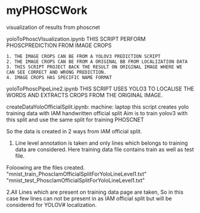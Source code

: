 # myPHOSCWork
visualization of results from phoscnet

yoloToPhoscVIsualization.ipynb
    THIS SCRIPT PERFORM PHOSCPREDICTION FROM IMAGE CROPS

    1. THE IMAGE CROPS CAN BE FROM A YOLOV3 PREDICTION SCRIPT 
    2. THE IMAGE CROPS CAN BE FROM A ORIGINAL BB FROM LOCALIZATION DATA
    3. THIS SCRIPT PROJECT BACK THE RESULT ON ORIGINAL IMAGE WHERE WE
    CAN SEE CORRECT AND WRONG PREDICTION.
    4. IMAGE CROPS HAS SPECIFIC NAME FORMAT


yoloToPhoscPipeLine2.ipynb
THIS SCRIPT USES YOLO3 TO LOCALISE THE WORDS AND EXTRACTS CROPS FROM THE ORIGINAL IMAGE.

createDataYoloOfficialSplit.ipynb:
 machine: laptop this script creates yolo training data with IAM handwritten official split Aim is to train yolov3 with this split and use the same split for training PHOSCNET

So the data is created in 2 ways from IAM official split.

1. Line level annotation is taken and only lines which belongs to training data are
considered. Here training data file contains train as well as test file.

Foloowing are the files created.
"mnist_train_PhoscIamOfficialSplitForYoloLineLevel1.txt"
"mnist_test_PhoscIamOfficialSplitForYoloLineLevel1.txt"


2.All Lines which are present on training data page are taken, So in this case few lines
can not be present in as IAM official split but will be considered for YOLOV# localization.

